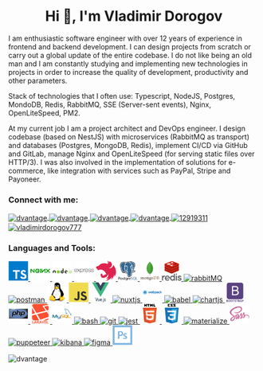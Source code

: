 <h1 align='center'>Hi 👋, I'm Vladimir Dorogov</h1>

I am enthusiastic software engineer with over 12 years of experience in frontend and backend development.
I can design projects from scratch or carry out a global update of the entire codebase.
I do not like being an old man and I am constantly studying and implementing new technologies in projects in order to increase the quality of development, productivity and other parameters.

Stack of technologies that I often use: Typescript, NodeJS, Postgres, MondoDB, Redis, RabbitMQ, SSE (Server-sent events), Nginx, OpenLiteSpeed, PM2.

At my current job I am a project architect and DevOps engineer. I design codebase (based on NestJS) with microservices (RabbitMQ as transport) and databases (Postgres, MongoDB, Redis), implement CI/CD via GitHub and GitLab, manage Nginx and OpenLiteSpeed (for serving static files over HTTP/3).
I was also involved in the implementation of solutions for e-commerce, like integration with services such as PayPal, Stripe and Payoneer.

<h3 align='left'>Connect with me:</h3>
<p align='left'>
  <a href='https://linkedin.com/in/dvantage' target='blank'>
    <img align='center'
         src='https://raw.githubusercontent.com/rahuldkjain/github-profile-readme-generator/master/src/images/icons/Social/linked-in-alt.svg'
         alt='dvantage' height='30' width='40' />
  </a>
  <a href='https://instagram.com/d_vantage' target='blank'>
    <img align='center'
         src='https://raw.githubusercontent.com/rahuldkjain/github-profile-readme-generator/master/src/images/icons/Social/instagram.svg'
         alt='dvantage' height='30' width='40' />
  </a>
  <a href='https://fb.com/dvantage' target='blank'>
    <img align='center'
         src='https://raw.githubusercontent.com/rahuldkjain/github-profile-readme-generator/master/src/images/icons/Social/facebook.svg'
         alt='dvantage' height='30' width='40' />
  </a>
  <a href='https://twitter.com/d_vantage' target='blank'>
    <img align='center'
         src='https://raw.githubusercontent.com/rahuldkjain/github-profile-readme-generator/master/src/images/icons/Social/twitter.svg'
         alt='dvantage' height='30' width='40' />
  </a>
  <a href='https://stackoverflow.com/users/12919311' target='blank'>
    <img align='center'
         src='https://raw.githubusercontent.com/rahuldkjain/github-profile-readme-generator/master/src/images/icons/Social/stack-overflow.svg'
         alt='12919311' height='30' width='40' />
  </a>
  <a href='https://www.youtube.com/c/vladimirdorogov777' target='blank'>
    <img align='center'
         src='https://raw.githubusercontent.com/rahuldkjain/github-profile-readme-generator/master/src/images/icons/Social/youtube.svg'
         alt='vladimirdorogov777' height='30'
         width='40' />
  </a>
</p>

<h3 align='left'>Languages and Tools:</h3>
<p align='left'>
  <a href='https://www.typescriptlang.org/' target='_blank' rel='noreferrer'>
    <img src='https://raw.githubusercontent.com/devicons/devicon/master/icons/typescript/typescript-original.svg'
         alt='typescript' width='40' height='40' />
  </a>
  <a href='https://www.nginx.com' target='_blank' rel='noreferrer'>
    <img src='https://raw.githubusercontent.com/devicons/devicon/master/icons/nginx/nginx-original.svg' alt='nginx'
         width='40'
         height='40' />
  </a>
  <a href='https://nodejs.org' target='_blank' rel='noreferrer'>
    <img src='https://raw.githubusercontent.com/devicons/devicon/master/icons/nodejs/nodejs-original-wordmark.svg'
         alt='nodejs'
         width='40' height='40' />
  </a>
  <a href='https://expressjs.com' target='_blank' rel='noreferrer'>
    <img src='https://raw.githubusercontent.com/devicons/devicon/master/icons/express/express-original-wordmark.svg'
         alt='express' width='40' height='40' />
  </a>
  <a href='https://nestjs.com/' target='_blank' rel='noreferrer'>
    <img src='https://raw.githubusercontent.com/devicons/devicon/master/icons/nestjs/nestjs-plain.svg' alt='nestjs'
         width='40'
         height='40' />
  </a>
  <a href='https://www.postgresql.org' target='_blank' rel='noreferrer'>
    <img src='https://raw.githubusercontent.com/devicons/devicon/master/icons/postgresql/postgresql-original-wordmark.svg'
         alt='postgresql' width='40' height='40' />
  </a>
  <a href='https://www.mongodb.com/' target='_blank' rel='noreferrer'>
    <img src='https://raw.githubusercontent.com/devicons/devicon/master/icons/mongodb/mongodb-original-wordmark.svg'
         alt='mongodb' width='40' height='40' />
  </a>
  <a href='https://redis.io' target='_blank' rel='noreferrer'>
    <img src='https://raw.githubusercontent.com/devicons/devicon/master/icons/redis/redis-original-wordmark.svg' alt='redis'
         width='40' height='40' />
  </a>
  <a href='https://www.rabbitmq.com' target='_blank' rel='noreferrer'>
    <img src='https://www.vectorlogo.zone/logos/rabbitmq/rabbitmq-icon.svg' alt='rabbitMQ' width='40' height='40' />
  </a>
  <a href='https://postman.com' target='_blank' rel='noreferrer'>
    <img src='https://www.vectorlogo.zone/logos/getpostman/getpostman-icon.svg' alt='postman' width='40' height='40' />
  </a>
  <a href='https://www.linux.org/' target='_blank' rel='noreferrer'>
    <img src='https://raw.githubusercontent.com/devicons/devicon/master/icons/linux/linux-original.svg' alt='linux'
         width='40'
         height='40' />
  </a>
  <a href='https://developer.mozilla.org/en-US/docs/Web/JavaScript' target='_blank'
     rel='noreferrer'>
    <img src='https://raw.githubusercontent.com/devicons/devicon/master/icons/javascript/javascript-original.svg'
         alt='javascript' width='40' height='40' />
  </a>
  <a href='https://vuejs.org/' target='_blank' rel='noreferrer'>
    <img src='https://raw.githubusercontent.com/devicons/devicon/master/icons/vuejs/vuejs-original-wordmark.svg' alt='vuejs'
         width='40' height='40' />
  </a>
  <a href='https://nuxtjs.org/' target='_blank' rel='noreferrer'>
    <img src='https://www.vectorlogo.zone/logos/nuxtjs/nuxtjs-icon.svg' alt='nuxtjs' width='40' height='40' />
  </a>
  <a href='https://webpack.js.org' target='_blank' rel='noreferrer'>
    <img src='https://raw.githubusercontent.com/devicons/devicon/d00d0969292a6569d45b06d3f350f463a0107b0d/icons/webpack/webpack-original-wordmark.svg'
         alt='webpack' width='40' height='40' />
  </a>
  <a href='https://babeljs.io/' target='_blank' rel='noreferrer'>
    <img src='https://www.vectorlogo.zone/logos/babeljs/babeljs-icon.svg' alt='babel' width='40' height='40' />
  </a>
  <a href='https://www.chartjs.org' target='_blank' rel='noreferrer'>
    <img src='https://www.chartjs.org/media/logo-title.svg' alt='chartjs' width='40' height='40' />
  </a>
  <a href='https://getbootstrap.com' target='_blank' rel='noreferrer'>
    <img src='https://raw.githubusercontent.com/devicons/devicon/master/icons/bootstrap/bootstrap-plain-wordmark.svg'
         alt='bootstrap' width='40' height='40' />
  </a>
  <a href='https://www.php.net' target='_blank' rel='noreferrer'>
    <img src='https://raw.githubusercontent.com/devicons/devicon/master/icons/php/php-original.svg' alt='php' width='40'
         height='40' />
  </a>
  <a href='https://laravel.com/' target='_blank' rel='noreferrer'>
    <img src='https://raw.githubusercontent.com/devicons/devicon/master/icons/laravel/laravel-plain-wordmark.svg'
         alt='laravel'
         width='40' height='40' />
  </a>
  <a href='https://www.mysql.com/' target='_blank' rel='noreferrer'>
    <img src='https://raw.githubusercontent.com/devicons/devicon/master/icons/mysql/mysql-original-wordmark.svg'
         alt='mysql' width='40' height='40' />
  </a>
  <a href='https://www.gnu.org/software/bash/' target='_blank' rel='noreferrer'>
    <img src='https://www.vectorlogo.zone/logos/gnu_bash/gnu_bash-icon.svg' alt='bash' width='40' height='40' />
  </a>
  <a href='https://git-scm.com/' target='_blank' rel='noreferrer'>
    <img src='https://www.vectorlogo.zone/logos/git-scm/git-scm-icon.svg' alt='git' width='40' height='40' /> </a>
  <a href='https://jestjs.io' target='_blank' rel='noreferrer'>
    <img src='https://www.vectorlogo.zone/logos/jestjsio/jestjsio-icon.svg' alt='jest' width='40' height='40' />
  </a>
  <a href='https://www.w3.org/html/' target='_blank' rel='noreferrer'>
    <img src='https://raw.githubusercontent.com/devicons/devicon/master/icons/html5/html5-original-wordmark.svg'
         alt='html5'
         width='40' height='40' />
  </a>
  <a href='https://www.w3schools.com/css/' target='_blank' rel='noreferrer'>
    <img src='https://raw.githubusercontent.com/devicons/devicon/master/icons/css3/css3-original-wordmark.svg'
         alt='css3'
         width='40' height='40' />
  </a>
  <a href='https://materializecss.com/' target='_blank' rel='noreferrer'>
    <img
      src='https://raw.githubusercontent.com/prplx/svg-logos/5585531d45d294869c4eaab4d7cf2e9c167710a9/svg/materialize.svg'
      alt='materialize' width='40' height='40' />
  </a>
  <a href='https://sass-lang.com' target='_blank' rel='noreferrer'>
    <img src='https://raw.githubusercontent.com/devicons/devicon/master/icons/sass/sass-original.svg' alt='sass' width='40'
         height='40' />
  </a>

  <a href='https://github.com/puppeteer/puppeteer' target='_blank' rel='noreferrer'>
    <img src='https://www.vectorlogo.zone/logos/pptrdev/pptrdev-official.svg' alt='puppeteer' width='40' height='40' />
  </a>
  <a href='https://www.elastic.co/kibana' target='_blank' rel='noreferrer'>
    <img src='https://www.vectorlogo.zone/logos/elasticco_kibana/elasticco_kibana-icon.svg' alt='kibana' width='40'
         height='40' />
  </a>
  <a href='https://www.figma.com/' target='_blank' rel='noreferrer'>
    <img src='https://www.vectorlogo.zone/logos/figma/figma-icon.svg' alt='figma' width='40' height='40' />
  </a>
  <a
    href='https://www.photoshop.com/en' target='_blank' rel='noreferrer'>
    <img src='https://raw.githubusercontent.com/devicons/devicon/master/icons/photoshop/photoshop-line.svg' alt='photoshop'
         width='40' height='40' />
  </a>
</p>

<p>
  <img align='center' src='https://github-readme-streak-stats.herokuapp.com/?user=dvantage&' alt='dvantage' />
</p>

